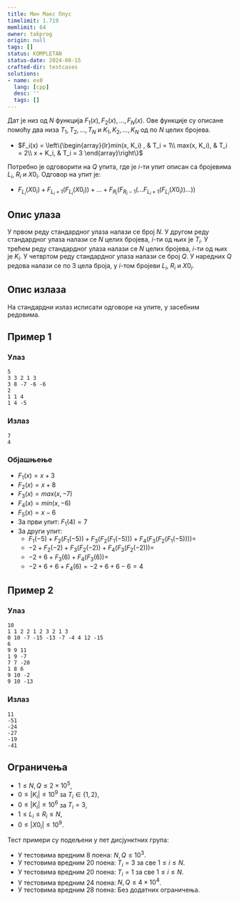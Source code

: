 ```yaml
---
title: Мин Макс Плус
timelimit: 1.719
memlimit: 64
owner: takprog
origin: null
tags: []
status: KOMPLETAN
status-date: 2024-08-15
crafted-dir: testcases
solutions:
- name: ex0
  lang: [cpp]
  desc: ''
  tags: []
---
```


Дат је низ од $N$ функција $F_1(x), F_2(x), \dots, F_N(x)$. Ове функције су описане помоћу два низа $T_1, T_2, \dots, T_N$ и $K_1, K_2, \dots, K_N$ од по $N$ целих бројева.

- $F_i(x) = \left\{\begin{array}{lr}min(x, K_i) , & T_i = 1\\ max(x, K_i), & T_i = 2\\ x + K_i, & T_i = 3 \end{array}\right\}$

Потребно је одговорити на $Q$ упита, где је $i$-ти упит описан са бројевима $L_i$, $R_i$ и $X0_i$. Одговор на упит је: 

- $F_{L_i}(X0_i) + F_{L_i + 1}(F_{L_i}(X0_i)) + \dots + F_{R_i}(F_{R_i - 1}(\dots F_{L_i + 1}(F_{L_i}(X0_i)) \dots))$


## Опис улаза

У првом реду стандардног улаза налази се број $N$.
У другом реду стандардног улаза налази се $N$ целих бројева, $i$-ти од њих је $T_i$.
У трећем реду стандардног улаза налази се $N$ целих бројева, $i$-ти од њих је $K_i$.
У четвртом реду стандардног улаза налази се број $Q$.
У наредних $Q$ редова налази се по 3 цела броја, у $i$-том бројеви $L_i$, $R_i$ и $X0_i$.

## Опис излаза

На стандардни излаз исписати одговоре на упите, у засебним редовима.

## Пример 1

### Улаз
```
5
3 3 2 1 3
3 8 -7 -6 -6
2
1 1 4
1 4 -5
```

### Излаз
```
7
4
```

### Објашњење

- $F_1(x) = x + 3$
- $F_2(x) = x + 8$
- $F_3(x) = max(x, -7)$
- $F_4(x) = min(x, -6)$
- $F_5(x) = x - 6$
- За први упит: $F_1(4) = 7$
- За други упит: 
	- $F_1(-5) + F_2(F_1(-5)) + F_3(F_2(F_1(-5))) + F_4(F_3(F_2(F_1(-5)))) =$ 
	- $-2 + F_2(-2) + F_3(F_2(-2)) + F_4(F_3(F_2(-2))) =$ 
	- $-2 + 6 + F_3(6) + F_4(F_3(6)) =$ 
	- $-2 + 6 + 6 + F_4(6) = -2 + 6 + 6 -6 = 4$

## Пример 2
### Улаз
```
10
1 1 2 2 1 2 3 2 1 3
0 10 -7 -15 -13 -7 -4 4 12 -15
6
9 9 11
1 9 -7
7 7 -20
1 8 6
9 10 -2
9 10 -13
```

### Излаз
```
11
-51
-24
-27
-19
-41
```

## Ограничења

- $1 \leq N, Q \leq 2 \times 10^{5}$,
- $0 \leq |K_i| \leq 10^{9}$ за $T_i \in \{ 1, 2 \}$,
- $0 \leq |K_i| \leq 10^{6}$ за $T_i = 3$,
- $1 \leq L_i \leq R_i \leq N$,
- $0 \leq |X0_i| \leq 10^{9}$.

Тест примери су подељени у пет дисјунктних група:

- У тестовима вредним 8 поена: $N, Q \leq 10^{3}$.
- У тестовима вредним 20 поена: $T_i = 3$ за све $1 \leq i \leq N$.
- У тестовима вредним 20 поена: $T_i = 1$ за све $1 \leq i \leq N$.
- У тестовима вредним 24 поена: $N, Q \leq 4 \times 10^{4}$.
- У тестовима вредним 28 поена: Без додатних ограничења.

